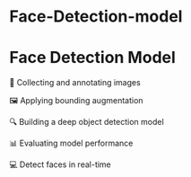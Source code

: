 # Face-Detection-model

<!DOCTYPE html>
<html lang="en">
<head>
    <meta charset="UTF-8">
    <meta name="viewport" content="width=device-width, initial-scale=1.0">
    <title>Face Detection Model</title>
</head>
<body>
    <h1>Face Detection Model</h1>
    <p>📸 Collecting and annotating images</p>
    <p>🖼️ Applying bounding augmentation</p>
    <p>🔍 Building a deep object detection model</p>
    <p>📊 Evaluating model performance</p>
    <p>💻 Detect faces in real-time</p>
</body>
</html>
